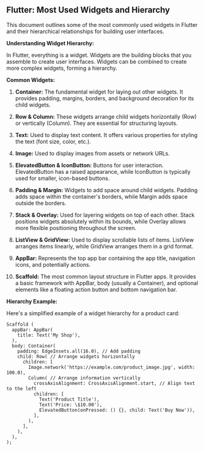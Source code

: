 ## Flutter: Most Used Widgets and Hierarchy

This document outlines some of the most commonly used widgets in Flutter and their hierarchical relationships for building user interfaces.

**Understanding Widget Hierarchy:**

In Flutter, everything is a widget. Widgets are the building blocks that you assemble to create user interfaces. Widgets can be combined to create more complex widgets, forming a hierarchy.

**Common Widgets:**

1. **Container:** The fundamental widget for laying out other widgets. It provides padding, margins, borders, and background decoration for its child widgets.

2. **Row & Column:** These widgets arrange child widgets horizontally (Row) or vertically (Column). They are essential for structuring layouts.

3. **Text:** Used to display text content. It offers various properties for styling the text (font size, color, etc.).

4. **Image:** Used to display images from assets or network URLs.

5. **ElevatedButton & IconButton:** Buttons for user interaction. ElevatedButton has a raised appearance, while IconButton is typically used for smaller, icon-based buttons.

6. **Padding & Margin:** Widgets to add space around child widgets. Padding adds space within the container's borders, while Margin adds space outside the borders.

7. **Stack & Overlay:** Used for layering widgets on top of each other. Stack positions widgets absolutely within its bounds, while Overlay allows more flexible positioning throughout the screen.

8. **ListView & GridView:** Used to display scrollable lists of items. ListView arranges items linearly, while GridView arranges them in a grid format.

9. **AppBar:** Represents the top app bar containing the app title, navigation icons, and potentially actions.

10. **Scaffold:** The most common layout structure in Flutter apps. It provides a basic framework with AppBar, body (usually a Container), and optional elements like a floating action button and bottom navigation bar.

**Hierarchy Example:**

Here's a simplified example of a widget hierarchy for a product card:

```
Scaffold (
  appBar: AppBar(
    title: Text('My Shop'),
  ),
  body: Container(
    padding: EdgeInsets.all(16.0), // Add padding
    child: Row( // Arrange widgets horizontally
      children: [
        Image.network('https://example.com/product_image.jpg', width: 100.0),
        Column( // Arrange information vertically
          crossAxisAlignment: CrossAxisAlignment.start, // Align text to the left
          children: [
            Text('Product Title'),
            Text('Price: \$10.00'),
            ElevatedButton(onPressed: () {}, child: Text('Buy Now')),
          ],
        ),
      ],
    ),
  ),
);
```


